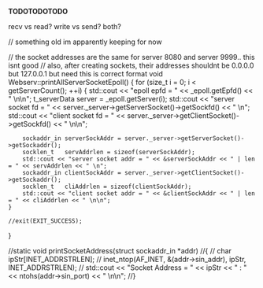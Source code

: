 

**TODOTODOTODO**


recv vs read?
write vs send? both?




// something old im apparently keeping for now

// the socket addresses are the same for server 8080 and server 9999.. this isnt good
// also, after creating sockets, their addresses shouldnt be 0.0.0.0 but 127.0.0.1 but need this is correct format
void		Webserv::printAllServerSocketEpoll()
{
	for (size_t i = 0; i < getServerCount(); ++i)
	{
		std::cout << "epoll epfd = " << _epoll.getEpfd() << " \n\n";
		t_serverData	server = _epoll.getServer(i);
		std::cout << "server socket fd = " << server._server->getServerSocket()->getSockfd() << " \n";
		std::cout << "client socket fd = " << server._server->getClientSocket()->getSockfd() << " \n\n";
		
		sockaddr_in serverSockAddr = server._server->getServerSocket()->getSockaddr();
		socklen_t	servAddrlen = sizeof(serverSockAddr);
		std::cout << "server socket addr = " << &serverSockAddr << " | len = " << servAddrlen << " \n";
		sockaddr_in clientSockAddr = server._server->getClientSocket()->getSockaddr();
		socklen_t	cliAddrlen = sizeof(clientSockAddr);
		std::cout << "client socket addr = " << &clientSockAddr << " | len = " << cliAddrlen << " \n\n";
	}

	//exit(EXIT_SUCCESS);
}


//static void		printSocketAddress(struct sockaddr_in *addr)
//{
//	char	ipStr[INET_ADDRSTRLEN];
//	inet_ntop(AF_INET, &(addr->sin_addr), ipStr, INET_ADDRSTRLEN);
//	std::cout << "Socket Address = " << ipStr << " : " << ntohs(addr->sin_port) << " \n\n";
//}
